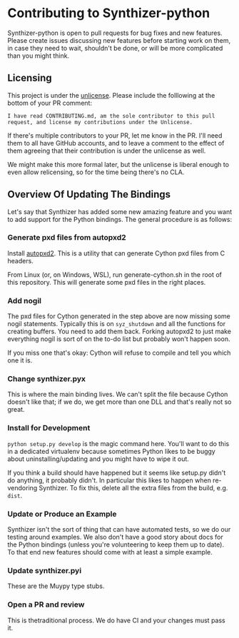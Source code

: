 # Contributing to Synthizer-python

Synthizer-python is open to pull requests for bug fixes and new features.
Please create issues discussing new features before starting work on them, in
case they need to wait, shouldn't be done, or will be more complicated than you
might think.

## Licensing

This project is under the [unlicense](./LICENSE).  Please include the folllowing
at the bottom of your PR comment:

```
I have read CONTRIBUTING.md, am the sole contributor to this pull request, and license my contributions under the Unlicense.
```

If there's multiple contributors to your PR, let me know in the PR. I'll need
them to all have GitHub accounts, and to leave a comment to the effect of them
agreeing that their contribution is under the unlicense as well.

We might make this more formal later, but the unlicense is liberal enough to
even allow relicensing, so for the time being there's no CLA.

## Overview Of Updating The Bindings

Let's say that Synthizer has added some new amazing feature and you want to add
support for the Python bindings.  The general procedure is as follows:

### Generate pxd files from autopxd2

Install [autopxd2](https://github.com/gabrieldemarmiesse/python-autopxd2).  This
is a utility that can generate Cython pxd files from C headers.

From Linux (or, on Windows, WSL), run generate-cython.sh in the root of this
repository.  This will generate some pxd files in the right places.
### Add nogil

The pxd files for Cython generated in the step above are now missing some nogil
statements.  Typically this is on `syz_shutdown` and all the functions for
creating buffers.  You need to add them back.  Forking autopxd2 to just make
everything nogil is sort of on the to-do list but probably won't happen soon.

If you miss one that's okay: Cython will refuse to compile and tell you which
one it is.

### Change synthizer.pyx

This is where the main binding lives.  We can't split the file because Cython
doesn't like that; if we do, we get more than one DLL and that's really not so
great.

### Install for Development

`python setup.py develop` is the magic command here.  You'll want to do this in
a dedicated virtualenv because sometimes Python likes to be buggy about
uninstalling/updating and you might have to wipe it out.

If you think a build should have happened but it seems like setup.py didn't do
anything, it probably didn't.  In particular this likes to happen when
re-vendoring Synthizer.  To fix this, delete all the extra files from the build,
e.g. `dist`.

### Update or Produce an Example

Synthizer isn't the sort of thing that can have automated tests, so we do our
testing around examples.  We also don't have a good story about docs for the
Python bindings (unless you're volunteering to keep them up to date).  To that
end new features should come with at least a simple example.

### Update synthizer.pyi

These are the Muypy type stubs.

### Open a PR and review

This is thetraditional process.  We do have CI and your changes must pass it.
